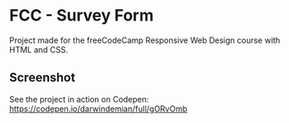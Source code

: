  # FCC - Survey Form

Project made for the freeCodeCamp Responsive Web Design course with HTML and CSS.

## Screenshot

See the project in action on Codepen:
https://codepen.io/darwindemian/full/gORvOmb
